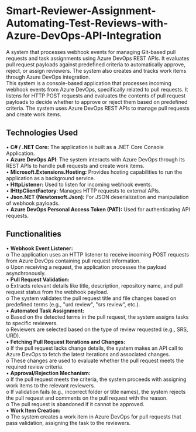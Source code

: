 # Smart-Reviewer-Assignment-Automating-Test-Reviews-with-Azure-DevOps-API-Integration
A system that processes webhook events for managing Git-based pull requests and task assignments using Azure DevOps REST APIs. It evaluates pull request payloads against predefined criteria to automatically approve, reject, or assign reviewers. The system also creates and tracks work items through Azure DevOps integration.<br>
This system is a console-based application that processes incoming webhook events from Azure DevOps, specifically related to pull requests. It listens for HTTP POST requests and evaluates the contents of pull request payloads to decide whether to approve or reject them based on predefined criteria. The system uses Azure DevOps REST APIs to manage pull requests and create work items.<br>
## Technologies Used
•	**C# / .NET Core:** The application is built as a .NET Core Console Application.<br>
•	**Azure DevOps API**: The system interacts with Azure DevOps through its REST APIs to handle pull requests and create work items.<br>
•	**Microsoft.Extensions.Hosting:** Provides hosting capabilities to run the application as a background service.<br>
•	**HttpListener:** Used to listen for incoming webhook events.<br>
•	**IHttpClientFactory**: Manages HTTP requests to external APIs.<br>
•	**Json.NET (Newtonsoft.Json):** For JSON deserialization and manipulation of webhook payloads.<br>
•	**Azure DevOps Personal Access Token (PAT):** Used for authenticating API requests.<br>
 ## Functionalities
•	**Webhook Event Listener:**<br>
o	The application uses an HTTP listener to receive incoming POST requests from Azure DevOps containing pull request information.<br>
o	Upon receiving a request, the application processes the payload asynchronously.<br>
•	**Pull Request Validation:**<br>
o	Extracts relevant details like title, description, repository name, and pull request status from the webhook payload.<br>
o	The system validates the pull request title and file changes based on predefined terms (e.g., "urd review", "srs review", etc.).<br>
•	**Automated Task Assignment:**<br>
o	Based on the detected terms in the pull request, the system assigns tasks to specific reviewers.<br>
o	Reviewers are selected based on the type of review requested (e.g., SRS, URD).<br>
•	**Fetching Pull Request Iterations and Changes:**<br>
o	If the pull request lacks change details, the system makes an API call to Azure DevOps to fetch the latest iterations and associated changes.<br>
o	These changes are used to evaluate whether the pull request meets the required review criteria.<br>
•	**Approval/Rejection Mechanism:**<br>
o	If the pull request meets the criteria, the system proceeds with assigning work items to the relevant reviewers.<br>
o	If validation fails (e.g., incorrect folder or title names), the system rejects the pull request and comments on the pull request with the reason.<br>
o	The pull request is abandoned if it cannot be approved.<br>
•	**Work Item Creation:**<br>
o	The system creates a work item in Azure DevOps for pull requests that pass validation, assigning the task to the reviewers.<br>
